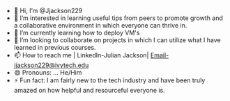 - 👋 Hi, I’m @Jjackson229
- 👀 I’m interested in learning useful tips from peers to promote growth and a collaborative environment in which everyone can thrive in. 
- 🌱 I’m currently learning how to deploy VM's
- 💞️ I’m looking to collaborate on projects in which I can utilize what I have learned in previous courses.
- 📫 How to reach me | LinkedIn-Julian Jackson| Email-jjackson229@ivytech.edu
- 😄 Pronouns: ... He/Him
- ⚡ Fun fact: I am fairly new to the tech industry and have been truly amazed on how helpful and resourceful everyone is.

<!---
Jjackson229/Jjackson229 is a ✨ special ✨ repository because its `README.md` (this file) appears on your GitHub profile.
You can click the Preview link to take a look at your changes.
--->
